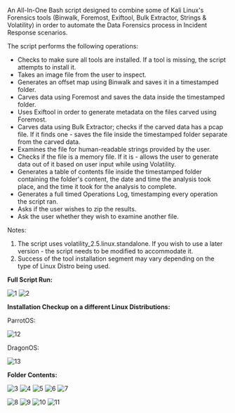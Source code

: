 An All-In-One Bash script designed to combine some of Kali Linux's Forensics tools (Binwalk, Foremost, Exiftool, Bulk Extractor, Strings & Volatility) in order to automate the Data Forensics process in Incident Response scenarios.

The script performs the following operations:
- Checks to make sure all tools are installed. If a tool is missing, the script attempts to install it.
- Takes an image file from the user to inspect.
- Generates an offset map using Binwalk and saves it in a timestamped folder.
- Carves data using Foremost and saves the data inside the timestamped folder.
- Uses Exiftool in order to generate metadata on the files carved using Foremost.
- Carves data using Bulk Extractor; checks if the carved data has a pcap file. If it finds one - saves the file inside the timestamped folder separate from the carved data.
- Examines the file for human-readable strings provided by the user.
- Checks if the file is a memory file. If it is - allows the user to generate data out of it based on user input while using Volatility.
- Generates a table of contents file inside the timestamped folder containing the folder's content, the date and time the analysis took place, and the time it took for the analysis to complete.
- Generates a full timed Operations Log, timestamping every operation the script ran.
- Asks if the user wishes to zip the results.
- Ask the user whether they wish to examine another file. 

Notes: 
1. The script uses volatility_2.5.linux.standalone. If you wish to use a later version - the script needs to be modified to accommodate it.
2. Success of the tool installation segment may vary depending on the type of Linux Distro being used.

<b>Full Script Run:</b>

![1](https://github.com/user-attachments/assets/e338fe61-9e7c-48d3-ae13-49383731c6b1)
![2](https://github.com/user-attachments/assets/f81e794c-d684-4945-963d-fc3ae905062a)

<b>Installation Checkup on a different Linux Distributions:</b>

ParrotOS:

![12](https://github.com/user-attachments/assets/8e09cc62-ffce-4d8b-a517-d063126eeaab)

DragonOS:

![13](https://github.com/user-attachments/assets/de0bce9a-7015-4ac0-8bd0-f181c454c292)

<b>Folder Contents:</b>

![3](https://github.com/user-attachments/assets/4de55d4b-a912-4002-8670-0fdd80dce2f0)
![4](https://github.com/user-attachments/assets/4e80aab4-b983-4ba3-addf-b34d407bd3b9)
![5](https://github.com/user-attachments/assets/f92e69e5-9d03-4375-a411-fa6d9827c1b1)
![6](https://github.com/user-attachments/assets/82ae11c9-e850-4a27-b0ff-8d3496b15588)
![7](https://github.com/user-attachments/assets/20a05bdb-9f2b-4786-95d3-e58923a5c068)


![8](https://github.com/user-attachments/assets/fab9732c-81c1-49d3-ba6f-4b71c5a5876c)
![9](https://github.com/user-attachments/assets/3b609d12-9b48-4d2c-b0c2-2f87dbc9d828)
![10](https://github.com/user-attachments/assets/5e02d16e-7bd0-4b6c-b384-1e47d3c3387d)
![11](https://github.com/user-attachments/assets/0e032ffd-9f66-4a43-b5c4-54bf9334d18b)
